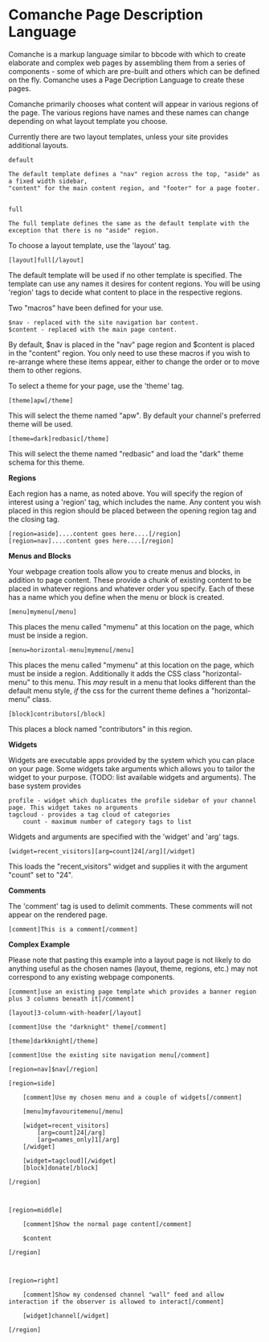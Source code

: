 Comanche Page Description Language
==================================


Comanche is a markup language similar to bbcode with which to create elaborate and complex web pages by assembling them from a series of components - some of which are pre-built and others which can be defined on the fly. Comanche uses a Page Decription Language to create these pages.

Comanche primarily chooses what content will appear in various regions of the page. The various regions have names and these names can change depending on what layout template you choose.

Currently there are two layout templates, unless your site provides additional layouts. 

	default

	The default template defines a "nav" region across the top, "aside" as a fixed width sidebar, 
	"content" for the main content region, and "footer" for a page footer.


	full

	The full template defines the same as the default template with the exception that there is no "aside" region.


To choose a layout template, use the 'layout' tag.

	[layout]full[/layout]


The default template will be used if no other template is specified. The template can use any names it desires for content regions. You will be using 'region' tags to decide what content to place in the respective regions.


Two "macros" have been defined for your use.

	$nav - replaced with the site navigation bar content.
	$content - replaced with the main page content.


By default, $nav is placed in the "nav" page region and $content is placed in the "content" region. You only need to use these macros if you wish to re-arrange where these items appear, either to change the order or to move them to other regions.


To select a theme for your page, use the 'theme' tag.

	[theme]apw[/theme]

This will select the theme named "apw". By default your channel's preferred theme will be used.

	[theme=dark]redbasic[/theme]

This will select the theme named "redbasic" and load the "dark" theme schema for this theme. 

**Regions**

Each region has a name, as noted above. You will specify the region of interest using a 'region' tag, which includes the name. Any content you wish placed in this region should be placed between the opening region tag and the closing tag.

	[region=aside]....content goes here....[/region]
	[region=nav]....content goes here....[/region]



**Menus and Blocks**

Your webpage creation tools allow you to create menus and blocks, in addition to page content. These provide a chunk of existing content to be placed in whatever regions and whatever order you specify. Each of these has a name which you define when the menu or block is created.

	[menu]mymenu[/menu]

This places the menu called "mymenu" at this location on the page, which must be inside a region. 

	[menu=horizontal-menu]mymenu[/menu]

This places the menu called "mymenu" at this location on the page, which must be inside a region. Additionally it adds the CSS class "horizontal-menu" to this menu. This *may* result in a menu that looks different than the default menu style, *if* the css for the current theme defines a "horizontal-menu" class. 


	[block]contributors[/block]

This places a block named "contributors" in this region.


**Widgets**

Widgets are executable apps provided by the system which you can place on your page. Some widgets take arguments which allows you to tailor the widget to your purpose. (TODO: list available widgets and arguments). The base system provides

	profile - widget which duplicates the profile sidebar of your channel page. This widget takes no arguments
	tagcloud - provides a tag cloud of categories
		count - maximum number of category tags to list	



Widgets and arguments are specified with the 'widget' and 'arg' tags.

	[widget=recent_visitors][arg=count]24[/arg][/widget]

This loads the "recent_visitors" widget and supplies it with the argument "count" set to "24". 
 

**Comments**

The 'comment' tag is used to delimit comments. These comments will not appear on the rendered page.

	[comment]This is a comment[/comment] 
	
 

**Complex Example**

Please note that pasting this example into a layout page is not likely to do anything useful as the chosen names (layout, theme, regions, etc.) may not correspond to any existing webpage components.  

	[comment]use an existing page template which provides a banner region plus 3 columns beneath it[/comment]

	[layout]3-column-with-header[/layout]

	[comment]Use the "darknight" theme[/comment]

	[theme]darkknight[/theme]

	[comment]Use the existing site navigation menu[/comment]

	[region=nav]$nav[/region]

	[region=side]

		[comment]Use my chosen menu and a couple of widgets[/comment]

		[menu]myfavouritemenu[/menu]

		[widget=recent_visitors]
			[arg=count]24[/arg]
			[arg=names_only]1[/arg]
		[/widget]

		[widget=tagcloud][/widget]
		[block]donate[/block]

	[/region]



	[region=middle]

		[comment]Show the normal page content[/comment]

		$content

	[/region]



	[region=right]

		[comment]Show my condensed channel "wall" feed and allow interaction if the observer is allowed to interact[/comment]

		[widget]channel[/widget]

	[/region]


